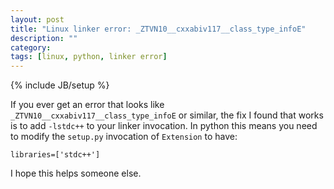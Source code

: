 ```yaml
---
layout: post
title: "Linux linker error: _ZTVN10__cxxabiv117__class_type_infoE"
description: ""
category: 
tags: [linux, python, linker error]
---
```

{% include JB/setup %}

If you ever get an error that looks like `_ZTVN10__cxxabiv117__class_type_infoE` or similar, the fix I found that works is to add `-lstdc++` to
your linker invocation. In python this means you need to modify the `setup.py` invocation of `Extension` to have:

```
libraries=['stdc++']
```

I hope this helps someone else.
